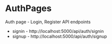 # AuthPages
Auth page - Login, Register
API endpoints
* signin - http://localhost:5000/api/auth/signin
* signup - http://localhost:5000/api/auth/signup
